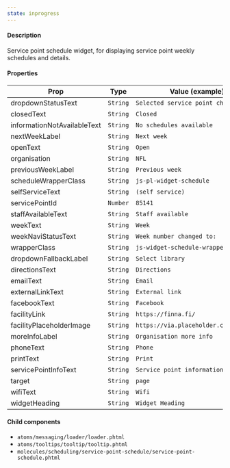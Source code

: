 ```yaml
---
state: inprogress
---
```


#### Description

Service point schedule widget, for displaying service point weekly schedules and details.

#### Properties

| Prop                        | Type     | Value (example)                       | Required |
| --------------------------- | -------- | ------------------------------------- | -------- |
| dropdownStatusText          | `String` | `Selected service point changed to:`  | Yes      |
| closedText                  | `String` | `Closed`                              | Yes      |
| informationNotAvailableText | `String` | `No schedules available`              | Yes      |
| nextWeekLabel               | `String` | `Next week`                           | Yes      |
| openText                    | `String` | `Open`                                | Yes      |
| organisation                | `String` | `NFL`                                 | Yes      |
| previousWeekLabel           | `String` | `Previous week`                       | Yes      |
| scheduleWrapperClass        | `String` | `js-pl-widget-schedule`               | Yes      |
| selfServiceText             | `String` | `(self service)`                      | Yes      |
| servicePointId              | `Number` | `85141`                               | Yes      |
| staffAvailableText          | `String` | `Staff available`                     | Yes      |
| weekText                    | `String` | `Week`                                | Yes      |
| weekNaviStatusText          | `String` | `Week number changed to:`             | Yes      |
| wrapperClass                | `String` | `js-widget-schedule-wrapper`          | Yes      |
| dropdownFallbackLabel       | `String` | `Select library`                      | No       |
| directionsText              | `String` | `Directions`                          | No       |
| emailText                   | `String` | `Email`                               | No       |
| externalLinkText            | `String` | `External link`                       | No       |
| facebookText                | `String` | `Facebook`                            | No       |
| facilityLink                | `String` | `https://finna.fi/`                   | No       |
| facilityPlaceholderImage    | `String` | `https://via.placeholder.com/149x100` | No       |
| moreInfoLabel               | `String` | `Organisation more info`              | No       |
| phoneText                   | `String` | `Phone`                               | No       |
| printText                   | `String` | `Print`                               | No       |
| servicePointInfoText        | `String` | `Service point information`           | No       |
| target                      | `String` | `page`                                | No       |
| wifiText                    | `String` | `Wifi`                                | No       |
| widgetHeading               | `String` | `Widget Heading`                      | No       |

#### Child components

- `atoms/messaging/loader/loader.phtml`
- `atoms/tooltips/tooltip/tooltip.phtml`
- `molecules/scheduling/service-point-schedule/service-point-schedule.phtml`
